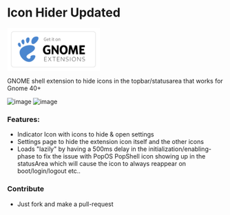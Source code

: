 # Icon Hider Updated


[<img src="https://raw.githubusercontent.com/andyholmes/gnome-shell-extensions-badge/master/get-it-on-ego.svg?sanitize=true" alt="Get it on GNOME Extensions" height="100" align="middle">][ego] 

[ego]: https://extensions.gnome.org/extension/6649/icon-hider-updated/

GNOME shell extension to hide icons in the topbar/statusarea that works for Gnome 40+ 


![image](https://github.com/lx358hcl/linuxiconhiderupdated/assets/52632596/fc1b960d-2dea-4fd5-bd09-99afe50a7511)
![image](https://github.com/lx358hcl/linuxiconhiderupdated/assets/52632596/7678f117-69c5-44b6-b592-afdeee57f65a)

### Features:
- Indicator Icon with icons to hide & open settings
- Settings page to hide the extension icon itself and the other icons
- Loads "lazily" by having a 500ms delay in the initialization/enabling-phase to fix the issue with PopOS PopShell icon showing up in the statusArea which will cause the icon to always reappear on boot/login/logout etc..

### Contribute
- Just fork and make a pull-request
